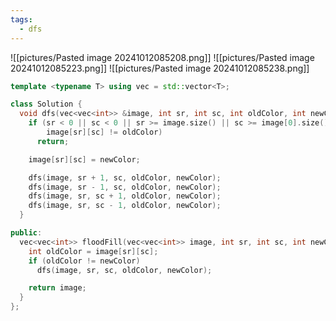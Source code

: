 ```yaml
---
tags:
  - dfs
---
```

![[pictures/Pasted image 20241012085208.png]]
![[pictures/Pasted image 20241012085223.png]]
![[pictures/Pasted image 20241012085238.png]]


```c++
template <typename T> using vec = std::vector<T>;

class Solution {
  void dfs(vec<vec<int>> &image, int sr, int sc, int oldColor, int newColor) {
    if (sr < 0 || sc < 0 || sr >= image.size() || sc >= image[0].size() ||
        image[sr][sc] != oldColor)
      return;

    image[sr][sc] = newColor;

    dfs(image, sr + 1, sc, oldColor, newColor);
    dfs(image, sr - 1, sc, oldColor, newColor);
    dfs(image, sr, sc + 1, oldColor, newColor);
    dfs(image, sr, sc - 1, oldColor, newColor);
  }

public:
  vec<vec<int>> floodFill(vec<vec<int>> image, int sr, int sc, int newColor) {
    int oldColor = image[sr][sc];
    if (oldColor != newColor)
      dfs(image, sr, sc, oldColor, newColor);

    return image;
  }
};
```
